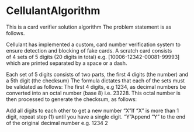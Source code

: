 # CellulantAlgorithm
This is a card verifier solution algorithm 
The problem statement is as follows.

Cellulant has implemented a custom, card number verification system to ensure detection and blocking of fake cards. A scratch card consists of 4 sets of 5 digits (20 digits in total) e.g. [10006-12342-00081-99993] which are printed separated by a space or a dash.

Each set of 5 digits consists of two parts, the first 4 digits (the number) and a 5th digit (the checksum) The formula dictates that each of the sets must be validated as follows: The first 4 digits, e.g 1234, as decimal numbers be converted into an octal number (base 8) i.e. 23228. This octal number is then processed to generate the checksum, as follows:

Add all digits to each other to get a new number “X”If “X” is more than 1 digit, repeat step (1) until you have a single digit. “Y”Append “Y” to the end of the original decimal number e.g. 1234 2
